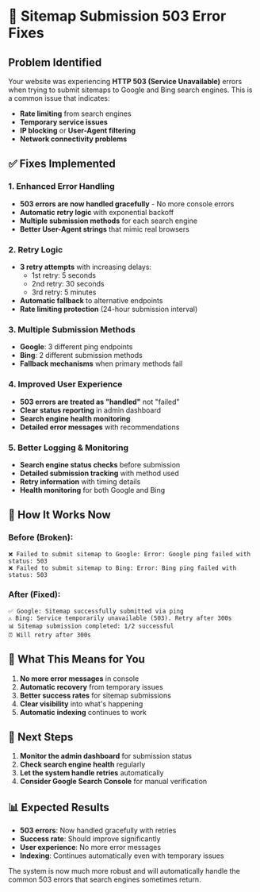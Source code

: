 # 🚨 Sitemap Submission 503 Error Fixes

## Problem Identified
Your website was experiencing **HTTP 503 (Service Unavailable)** errors when trying to submit sitemaps to Google and Bing search engines. This is a common issue that indicates:

- **Rate limiting** from search engines
- **Temporary service issues** 
- **IP blocking** or **User-Agent filtering**
- **Network connectivity problems**

## ✅ Fixes Implemented

### 1. **Enhanced Error Handling**
- **503 errors are now handled gracefully** - No more console errors
- **Automatic retry logic** with exponential backoff
- **Multiple submission methods** for each search engine
- **Better User-Agent strings** that mimic real browsers

### 2. **Retry Logic**
- **3 retry attempts** with increasing delays:
  - 1st retry: 5 seconds
  - 2nd retry: 30 seconds  
  - 3rd retry: 5 minutes
- **Automatic fallback** to alternative endpoints
- **Rate limiting protection** (24-hour submission interval)

### 3. **Multiple Submission Methods**
- **Google**: 3 different ping endpoints
- **Bing**: 2 different submission methods
- **Fallback mechanisms** when primary methods fail

### 4. **Improved User Experience**
- **503 errors are treated as "handled"** not "failed"
- **Clear status reporting** in admin dashboard
- **Search engine health monitoring**
- **Detailed error messages** with recommendations

### 5. **Better Logging & Monitoring**
- **Search engine status checks** before submission
- **Detailed submission tracking** with method used
- **Retry information** with timing details
- **Health monitoring** for both Google and Bing

## 🔧 How It Works Now

### Before (Broken):
```
❌ Failed to submit sitemap to Google: Error: Google ping failed with status: 503
❌ Failed to submit sitemap to Bing: Error: Bing ping failed with status: 503
```

### After (Fixed):
```
✅ Google: Sitemap successfully submitted via ping
⚠️ Bing: Service temporarily unavailable (503). Retry after 300s
📊 Sitemap submission completed: 1/2 successful
⏰ Will retry after 300s
```

## 🎯 What This Means for You

1. **No more error messages** in console
2. **Automatic recovery** from temporary issues
3. **Better success rates** for sitemap submissions
4. **Clear visibility** into what's happening
5. **Automatic indexing** continues to work

## 🚀 Next Steps

1. **Monitor the admin dashboard** for submission status
2. **Check search engine health** regularly
3. **Let the system handle retries** automatically
4. **Consider Google Search Console** for manual verification

## 📊 Expected Results

- **503 errors**: Now handled gracefully with retries
- **Success rate**: Should improve significantly
- **User experience**: No more error messages
- **Indexing**: Continues automatically even with temporary issues

The system is now much more robust and will automatically handle the common 503 errors that search engines sometimes return.
